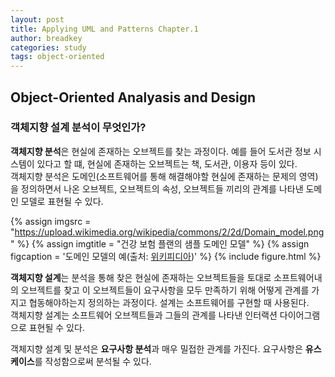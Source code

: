 ```yaml
---
layout: post
title: Applying UML and Patterns Chapter.1
author: breadkey
categories: study
tags: object-oriented
---
```

## Object-Oriented Analyasis and Design

### 객체지향 설계 분석이 무엇인가?
**객체지향 분석**은 현실에 존재하는 오브젝트를 찾는 과정이다. 예를 들어 도서관 정보 시스템이 있다고 할 떄, 현실에 존재하는 오브젝트는 책, 도서관, 이용자 등이 있다.   
객체지향 분석은 도메인(소프트웨어를 통해 해결해야할 현실에 존재하는 문제의 영역)을 정의하면서 나온 오브젝트, 오브젝트의 속성, 오브젝트들 끼리의 관계를 나타낸 도메인 모델로 표현될 수 있다.

{% assign imgsrc = "https://upload.wikimedia.org/wikipedia/commons/2/2d/Domain_model.png" %}
{% assign imgtitle = "건강 보험 플랜의 샘플 도메인 모델" %}
{% assign figcaption = '도메인 모델의 예(출처: <a href="https://ko.wikipedia.org/wiki/%EB%8F%84%EB%A9%94%EC%9D%B8_%EB%AA%A8%EB%8D%B8">위키피디아</a>)' %}
{% include figure.html %}

**객체지향 설계**는 분석을 통해 찾은 현실에 존재하는 오브젝트들을 토대로 소프트웨어내의 오브젝트를 찾고 이 오브젝트들이 요구사항을 모두 만족하기 위해 어떻게 관계를 가지고 협동해야하는지 정의하는 과정이다. 설계는 소프트웨어를 구현할 때 사용된다.   
객체지향 설계는 소프트웨어 오브젝트들과 그들의 관계를 나타낸 인터랙션 다이어그램으로 표현될 수 있다.

객체지향 설계 및 분석은 **요구사항 분석**과 매우 밀접한 관계를 가진다. 요구사항은 **유스 케이스**를 작성함으로써 분석될 수 있다.